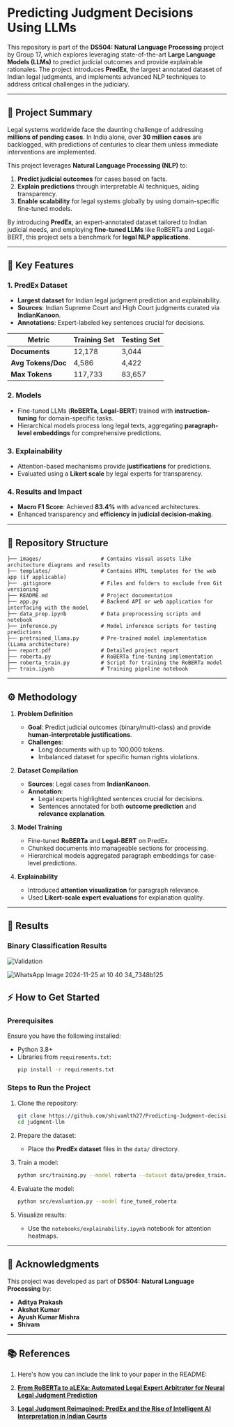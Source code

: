 # Predicting Judgment Decisions Using LLMs

This repository is part of the **DS504: Natural Language Processing** project by Group 17, which explores leveraging state-of-the-art **Large Language Models (LLMs)** to predict judicial outcomes and provide explainable rationales. The project introduces **PredEx**, the largest annotated dataset of Indian legal judgments, and implements advanced NLP techniques to address critical challenges in the judiciary.

---

## 📝 **Project Summary**

Legal systems worldwide face the daunting challenge of addressing **millions of pending cases**. In India alone, over **30 million cases** are backlogged, with predictions of centuries to clear them unless immediate interventions are implemented. 

This project leverages **Natural Language Processing (NLP)** to:

1. **Predict judicial outcomes** for cases based on facts.
2. **Explain predictions** through interpretable AI techniques, aiding transparency.
3. **Enable scalability** for legal systems globally by using domain-specific fine-tuned models.

By introducing **PredEx**, an expert-annotated dataset tailored to Indian judicial needs, and employing **fine-tuned LLMs** like RoBERTa and Legal-BERT, this project sets a benchmark for **legal NLP applications**.

---

## 🌟 **Key Features**

### 1. PredEx Dataset
- **Largest dataset** for Indian legal judgment prediction and explainability.
- **Sources**: Indian Supreme Court and High Court judgments curated via **IndianKanoon**.
- **Annotations**: Expert-labeled key sentences crucial for decisions.

| **Metric**            | **Training Set** | **Testing Set** |
|-----------------------|-----------------|----------------|
| **Documents**         | 12,178         | 3,044          |
| **Avg Tokens/Doc**    | 4,586          | 4,422          |
| **Max Tokens**        | 117,733        | 83,657         |

### 2. Models
- Fine-tuned LLMs (**RoBERTa, Legal-BERT**) trained with **instruction-tuning** for domain-specific tasks.
- Hierarchical models process long legal texts, aggregating **paragraph-level embeddings** for comprehensive predictions.

### 3. Explainability
- Attention-based mechanisms provide **justifications** for predictions.
- Evaluated using a **Likert scale** by legal experts for transparency.

### 4. Results and Impact
- **Macro F1 Score**: Achieved **83.4%** with advanced architectures.
- Enhanced transparency and **efficiency in judicial decision-making**.

---

## 📂 **Repository Structure**

```plaintext
├── images/                   # Contains visual assets like architecture diagrams and results
├── templates/                # Contains HTML templates for the web app (if applicable)
├── .gitignore                # Files and folders to exclude from Git versioning
├── README.md                 # Project documentation
├── app.py                    # Backend API or web application for interfacing with the model
├── data_prep.ipynb           # Data preprocessing scripts and notebook
├── inference.py              # Model inference scripts for testing predictions
├── pretrained_llama.py       # Pre-trained model implementation (LLama architecture)
├── report.pdf                # Detailed project report
├── roberta.py                # RoBERTa fine-tuning implementation
├── roberta_train.py          # Script for training the RoBERTa model
├── train.ipynb               # Training pipeline notebook
```


---

## ⚙️ **Methodology**

1. **Problem Definition**
   - **Goal**: Predict judicial outcomes (binary/multi-class) and provide **human-interpretable justifications**.
   - **Challenges**:
     - Long documents with up to 100,000 tokens.
     - Imbalanced dataset for specific human rights violations.

2. **Dataset Compilation**
   - **Sources**: Legal cases from **IndianKanoon**.
   - **Annotation**:
     - Legal experts highlighted sentences crucial for decisions.
     - Sentences annotated for both **outcome prediction** and **relevance explanation**.

3. **Model Training**
   - Fine-tuned **RoBERTa** and **Legal-BERT** on PredEx.
   - Chunked documents into manageable sections for processing.
   - Hierarchical models aggregated paragraph embeddings for case-level predictions.

4. **Explainability**
   - Introduced **attention visualization** for paragraph relevance.
   - Used **Likert-scale expert evaluations** for explanation quality.

---

## 🚀 **Results**

### Binary Classification Results

![Validation](https://github.com/user-attachments/assets/dfe00b8f-df17-4f43-8890-6249ebbf6206)


![WhatsApp Image 2024-11-25 at 10 40 34_7348b125](https://github.com/user-attachments/assets/20a57296-71b6-42c6-ac23-0c6cf8b30d03)
## ⚡ **How to Get Started**

### Prerequisites

Ensure you have the following installed:
- Python 3.8+
- Libraries from `requirements.txt`:
   ```bash
   pip install -r requirements.txt
   ```

### Steps to Run the Project

1. Clone the repository:
   ```bash 
   git clone https://github.com/shivamlth27/Predicting-Judgment-decisions-using-LLM.git
   cd judgment-llm
   ```

2. Prepare the dataset:
   - Place the **PredEx dataset** files in the `data/` directory.

3. Train a model:
   ```bash
   python src/training.py --model roberta --dataset data/predex_train.json
   ```

4. Evaluate the model:
   ```bash
   python src/evaluation.py --model fine_tuned_roberta
   ```

5. Visualize results:
   - Use the `notebooks/explainability.ipynb` notebook for attention heatmaps.

---

## 🤝 **Acknowledgments**

This project was developed as part of **DS504: Natural Language Processing** by:

- **Aditya Prakash**
- **Akshat Kumar**
- **Ayush Kumar Mishra**
- **Shivam**

---

## 📚 **References**

1. Here's how you can include the link to your paper in the README:

1. **[From RoBERTa to aLEXa: Automated Legal Expert Arbitrator for Neural Legal Judgment Prediction](https://web.stanford.edu/class/archive/cs/cs224n/cs224n.1224/reports/custom_116826881.pdf)**

2. **[Legal Judgment Reimagined: PredEx and the Rise of Intelligent AI Interpretation in Indian Courts](https://arxiv.org/abs/2406.04136)**  
   

